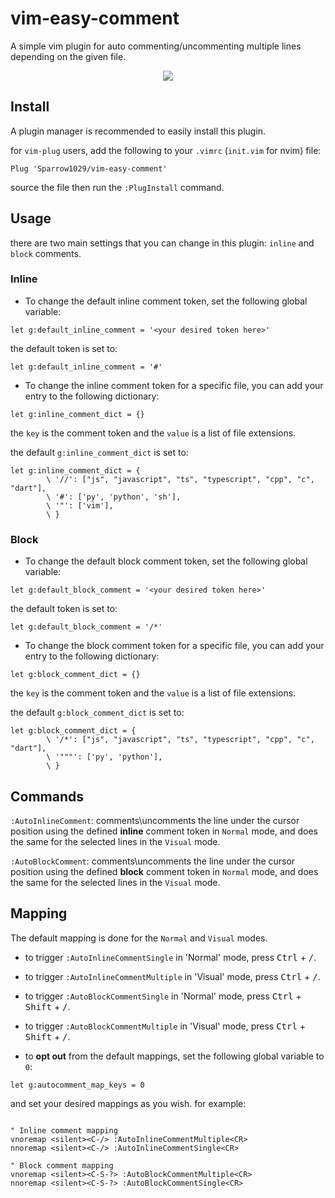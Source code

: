 # vim-easy-comment
A simple vim plugin for auto commenting/uncommenting multiple lines depending on the given file. 

<p align="center"><img src="https://media.giphy.com/media/3pIkKvNkV6gLkEbCt5/giphy.gif"></p>

## Install
A plugin manager is recommended to easily install this plugin.

for `vim-plug` users, add the following to your `.vimrc` (`init.vim` for nvim) file:

```Vim script
Plug 'Sparrow1029/vim-easy-comment'
```
source the file then run the `:PlugInstall` command.

## Usage
there are two main settings that you can change in this plugin: `inline` and `block` comments.

### Inline
- To change the default inline comment token, set the following global variable:

```Vim script
let g:default_inline_comment = '<your desired token here>'
```

the default token is set to:

```Vim script
let g:default_inline_comment = '#'
```

- To change the inline comment token for a specific file, you can add your entry to the following dictionary:

```Vim script
let g:inline_comment_dict = {}
```
the `key` is the comment token and the `value` is a list of file extensions.

the default `g:inline_comment_dict` is set to:

```Vim script
let g:inline_comment_dict = {
		\ '//': ["js", "javascript", "ts", "typescript", "cpp", "c", "dart"],
		\ '#': ['py', 'python', 'sh'],
		\ '"': ['vim'],
		\ }

```

### Block
- To change the default block comment token, set the following global variable:

```Vim script
let g:default_block_comment = '<your desired token here>'
```

the default token is set to:

```Vim script
let g:default_block_comment = '/*'
```

- To change the block comment token for a specific file, you can add your entry to the following dictionary:

```Vim script
let g:block_comment_dict = {}
```
the `key` is the comment token and the `value` is a list of file extensions.

the default `g:block_comment_dict` is set to:

```Vim script
let g:block_comment_dict = {
		\ '/*': ["js", "javascript", "ts", "typescript", "cpp", "c", "dart"],
		\ '"""': ['py', 'python'],
		\ }

```

## Commands
`:AutoInlineComment`: comments\uncomments the line under the cursor position using the defined **inline** comment token in `Normal` mode, and does the same for the selected lines in the `Visual` mode.

`:AutoBlockComment`: comments\uncomments the line under the cursor position using the defined **block** comment token in `Normal` mode, and does the same for the selected lines in the `Visual` mode.


## Mapping
The default mapping is done for the `Normal` and `Visual` modes.

- to trigger `:AutoInlineCommentSingle` in 'Normal' mode, press <kbd>Ctrl</kbd> + <kbd>/</kbd>.

- to trigger `:AutoInlineCommentMultiple` in 'Visual' mode, press <kbd>Ctrl</kbd> + <kbd>/</kbd>.

- to trigger `:AutoBlockCommentSingle` in 'Normal' mode, press <kbd>Ctrl</kbd> + <kbd>Shift</kbd> + <kbd>/</kbd>.

- to trigger `:AutoBlockCommentMultiple` in 'Visual' mode, press <kbd>Ctrl</kbd> + <kbd>Shift</kbd> + <kbd>/</kbd>.

- to **opt out** from the default mappings, set the following global variable to `0`:

```Vim Script
let g:autocomment_map_keys = 0
```
and set your desired mappings as you wish. for example:

```Vim Script

" Inline comment mapping
vnoremap <silent><C-/> :AutoInlineCommentMultiple<CR>
nnoremap <silent><C-/> :AutoInlineCommentSingle<CR>

" Block comment mapping
vnoremap <silent><C-S-?> :AutoBlockCommentMultiple<CR>
nnoremap <silent><C-S-?> :AutoBlockCommentSingle<CR>
```
